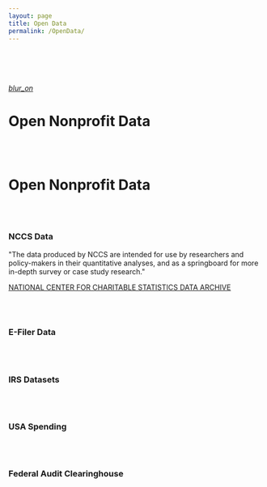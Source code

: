 ```yaml
---
layout: page
title: Open Data
permalink: /OpenData/
---
```


<br>
<br>


<br>
<br>


<div class="icon-block">
   <a href="https://player.vimeo.com/video/180644880"><i class="large material-icons">blur_on</i></a>
   <h1 class="center orange-text">Open Nonprofit Data</h1>
</div>


<br>
<br>


# Open Nonprofit Data



<br>
<br>






<div class="divider"></div>

### NCCS Data

"The data produced by NCCS are intended for use by researchers and policy-makers in their quantitative analyses, and as a springboard for more in-depth survey or case study research."

[NATIONAL CENTER FOR CHARITABLE STATISTICS DATA ARCHIVE](http://nccs-data.urban.org/index.php)

<br>
<br>

<div class="divider"></div>

### E-Filer Data



<br>
<br>

<div class="divider"></div>

### IRS Datasets



<br>
<br>

<div class="divider"></div>

### USA Spending






<br>
<br>

<div class="divider"></div>

### Federal Audit Clearinghouse





<br>
<br>

<div class="divider"></div>

